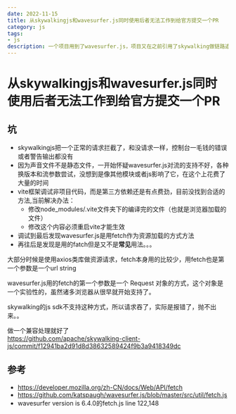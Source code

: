 ```yaml
---
date: 2022-11-15
title: 从skywalkingjs和wavesurfer.js同时使用后者无法工作到给官方提交一个PR
category: js
tags:
- js
description: 一个项目用到了wavesurfer.js，项目又在之前引用了skywalking做链路追踪，结果就是二进制流的wave图形加载不出来，控制台没有任何报错
---
```

# 从skywalkingjs和wavesurfer.js同时使用后者无法工作到给官方提交一个PR

## 坑
 - skywalkingjs把一个正常的请求拦截了，和没请求一样，控制台一毛钱的错误或者警告输出都没有
 - 因为声音文件不是静态文件，一开始怀疑wavesurfer.js对流的支持不好，各种换版本和流参数尝试，没想到是像其他模块或者js影响了它，在这个上花费了大量的时间
 - vite框架调试非项目代码，而是第三方依赖还是有点费劲，目前没找到合适的方法,当前解决办法：
     -  修改node_modules/.vite文件夹下的编译完的文件（也就是浏览器加载的文件）
     -  修改这个内容必须重启vite才能生效
 - 调试到最后发现wavesurfer.js是用fetch作为资源加载的方式方法  
 - 再往后是发现是用的fatch但是又不是**常见**用法。。。

大部分时候是使用axios类库做资源请求，fetch本身用的比较少，用fetch也是第一个参数是一个url string  

wavesurfer.js用的fetch的第一个参数是一个 Request 对象的方式，这个对象是一个实验性的，虽然诸多浏览器从很早就开始支持了。  

skywalking的js sdk不支持这种方式，所以请求吞了，实际是报错了，抛不出来。。

做一个兼容处理就好了  
https://github.com/apache/skywalking-client-js/commit/f12941ba2d91d8d38632589424f9b3a9418349dc

## 参考
 - https://developer.mozilla.org/zh-CN/docs/Web/API/fetch
 - https://github.com/katspaugh/wavesurfer.js/blob/master/src/util/fetch.js
 - wavesurfer version is 6.4.0的fetch.js line 122,148




